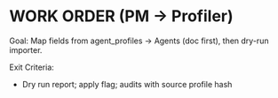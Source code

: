 # WORK ORDER (PM → Profiler)
Goal: Map fields from agent_profiles → Agents (doc first), then dry-run importer.

Exit Criteria:
  - Dry run report; apply flag; audits with source profile hash
